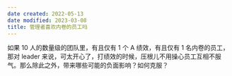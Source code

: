 ```yaml
---
date created: 2022-05-13
date modified: 2023-03-08
title: 管理者喜欢内卷的员工吗
---
```


如果 10 人的数量级的团队里，有且仅有 1 个 A 绩效，有且仅有 1 名内卷的员工，那对 leader 来说，可太开心了，打绩效的时候，压根儿不用操心员工互相不服气。那么除此之外，带来哪些可能的负面影响？如何克服？
